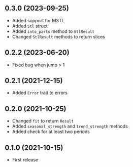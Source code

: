 ## 0.3.0 (2023-09-25)

- Added support for MSTL
- Added `Stl` struct
- Added `into_parts` method to `StlResult`
- Changed `StlResult` methods to return slices

## 0.2.2 (2023-06-20)

- Fixed bug when jump > 1

## 0.2.1 (2021-12-15)

- Added `Error` trait to errors

## 0.2.0 (2021-10-25)

- Changed `fit` to return `Result`
- Added `seasonal_strength` and `trend_strength` methods
- Added check for at least two periods

## 0.1.0 (2021-10-15)

- First release
